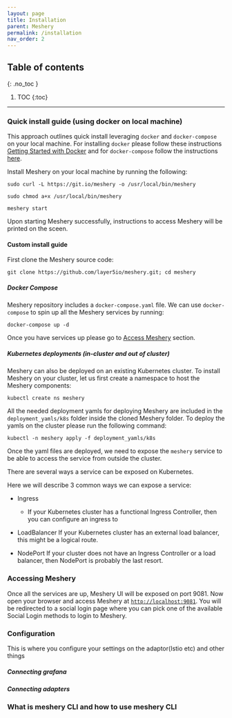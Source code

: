 ```yaml
---
layout: page
title: Installation
parent: Meshery
permalink: /installation
nav_order: 2
---
```

## Table of contents
{: .no_toc }

1. TOC
{:toc}

---


### Quick install guide (using docker on local machine)
This approach outlines quick install leveraging `docker` and `docker-compose` on your local machine. For installing `docker` please follow these instructions [Getting Started with Docker](https://docs.docker.com/get-started/) and for `docker-compose` follow the instructions [here](https://docs.docker.com/compose/install/). 

Install Meshery on your local machine by running the following:

```
sudo curl -L https://git.io/meshery -o /usr/local/bin/meshery
```

```
sudo chmod a+x /usr/local/bin/meshery
```

```
meshery start
```
Upon starting Meshery successfully, instructions to access Meshery will be printed on the sceen.

#### Custom install guide
First clone the Meshery source code:
```
git clone https://github.com/layer5io/meshery.git; cd meshery      
```

##### Docker Compose
Meshery repository includes a `docker-compose.yaml` file. We can use `docker-compose` to spin up all the Meshery services by running:
```
docker-compose up -d
```
Once you have services up please go to [Access Meshery](#running) section.

##### Kubernetes deployments (in-cluster and out of cluster)
Meshery can also be deployed on an existing Kubernetes cluster. To install Meshery on your cluster, let us first create a namespace to host the Meshery components:
```
kubectl create ns meshery
```

All the needed deployment yamls for deploying Meshery are included in the `deployment_yamls/k8s` folder inside the cloned Meshery folder. To deploy the yamls on the cluster please run the following command:
```
kubectl -n meshery apply -f deployment_yamls/k8s
```
Once the yaml files are deployed, we need to expose the `meshery` service to be able to access the service from outside the cluster. 

There are several ways a service can be exposed on Kubernetes. 

Here we will describe 3 common ways we can expose a service:
* Ingress
  * If your Kubernetes cluster has a functional Ingress Controller, then you can configure an ingress to 

* LoadBalancer
    If your Kubernetes cluster has an external load balancer, this might be a logical route.

* NodePort
    If your cluster does not have an Ingress Controller or a load balancer, then NodePort is probably the last resort.

<a name="running"></a>
### Accessing Meshery
Once all the services are up, Meshery UI will be exposed on port 9081. Now open your browser and access Meshery at [`http://localhost:9081`](http://localhost:9081).
You will be redirected to a social login page where you can pick one of the available Social Login methods to login to Meshery.

### Configuration
This is where you configure your settings on the adaptor(Istio etc) and other things 

##### Connecting grafana

##### Connecting adapters

### What is meshery CLI and how to use meshery CLI
